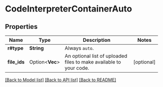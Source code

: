 # CodeInterpreterContainerAuto

## Properties

Name | Type | Description | Notes
------------ | ------------- | ------------- | -------------
**r#type** | **String** | Always `auto`. | 
**file_ids** | Option<**Vec<String>**> | An optional list of uploaded files to make available to your code.  | [optional]

[[Back to Model list]](../README.md#documentation-for-models) [[Back to API list]](../README.md#documentation-for-api-endpoints) [[Back to README]](../README.md)


